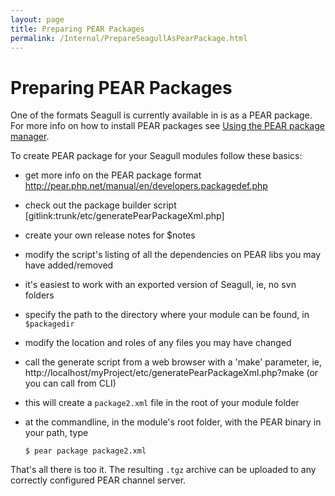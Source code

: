 ```yaml
---
layout: page
title: Preparing PEAR Packages
permalink: /Internal/PrepareSeagullAsPearPackage.html
---
```


<!-- Name: Internal/PrepareSeagullAsPearPackage -->
<!-- Version: 6 -->
<!-- Last-Modified: 2006/08/29 12:32:13 -->
<!-- Author: aj -->
<!-- Status: Updated -->

# Preparing PEAR Packages
One of the formats Seagull is currently available in is as a PEAR package.  For more info on how to install PEAR packages see [Using the PEAR package manager][1].

To create PEAR package for your Seagull modules follow these basics:

  * get more info on the PEAR package format http://pear.php.net/manual/en/developers.packagedef.php
  * check out the package builder script [gitlink:trunk/etc/generatePearPackageXml.php]
  * create your own release notes for $notes
  * modify the script's listing of all the dependencies on PEAR libs you may have added/removed
  * it's easiest to work with an exported version of Seagull, ie, no svn folders
  * specify the path to the directory where your module can be found, in `$packagedir`
  * modify the location and roles of any files you may have changed
  * call the generate script from a web browser with a 'make' parameter, ie, http://localhost/myProject/etc/generatePearPackageXml.php?make (or you can call from CLI)
  * this will create a `package2.xml` file in the root of your module folder
  * at the commandline, in the module's root folder, with the PEAR binary in your path, type 

		$ pear package package2.xml

That's all there is too it.  The resulting `.tgz` archive can be uploaded to any correctly configured PEAR channel server.

[1]:	/Installation/UsingThePearPackageManager.html "Using the PEAR package manager"